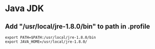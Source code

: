 # Java JDK
## Add "/usr/local/jre-1.8.0/bin" to path in .profile
```shell
export PATH=$PATH:/usr/local/jre-1.8.0/bin
export JAVA_HOME=/usr/local/jre-1.8.0/
```
